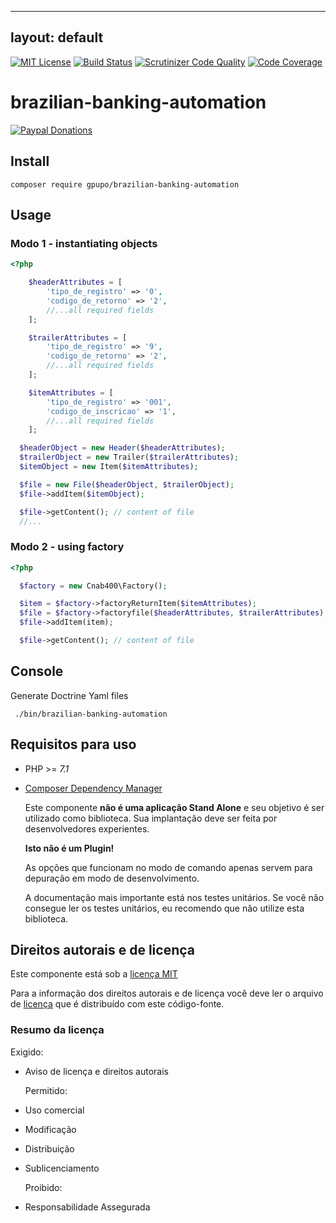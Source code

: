 ---

## layout: default

[![MIT License](https://img.shields.io/badge/license-MIT-brightgreen.svg)](https://github.com/gpupo/brazilian-banking-automation/blob/master/LICENSE)
[![Build Status](https://secure.travis-ci.org/gpupo/brazilian-banking-automation.png?branch=master)](http://travis-ci.org/gpupo/brazilian-banking-automation)
[![Scrutinizer Code Quality](https://scrutinizer-ci.com/g/gpupo/brazilian-banking-automation/badges/quality-score.png?b=master)](https://scrutinizer-ci.com/g/gpupo/brazilian-banking-automation/?branch=master)
[![Code Coverage](https://scrutinizer-ci.com/g/gpupo/brazilian-banking-automation/badges/coverage.png?b=master)](https://scrutinizer-ci.com/g/gpupo/brazilian-banking-automation/?branch=master)

# brazilian-banking-automation

[![Paypal Donations](https://www.paypalobjects.com/en_US/i/btn/btn_donate_SM.gif)](https://www.paypal.com/cgi-bin/webscr?cmd=_s-xclick&hosted_button_id=EK6F2WRKG7GNN&item_name=netshoes-sdk)

## Install

```
composer require gpupo/brazilian-banking-automation
```

## Usage

### Modo 1 - instantiating objects

```php
<?php

    $headerAttributes = [
        'tipo_de_registro' => '0',
        'codigo_de_retorno' => '2',
        //...all required fields
    ];

    $trailerAttributes = [
        'tipo_de_registro' => '9',
        'codigo_de_retorno' => '2',
        //...all required fields
    ];

    $itemAttributes = [
        'tipo_de_registro' => '001',
        'codigo_de_inscricao' => '1',
        //...all required fields
    ];

  $headerObject = new Header($headerAttributes);
  $trailerObject = new Trailer($trailerAttributes);
  $itemObject = new Item($itemAttributes);

  $file = new File($headerObject, $trailerObject);
  $file->addItem($itemObject);

  $file->getContent(); // content of file
  //...
```

### Modo 2 - using factory

```php
<?php

  $factory = new Cnab400\Factory();

  $item = $factory->factoryReturnItem($itemAttributes);
  $file = $factory->factoryfile($headerAttributes, $trailerAttributes);
  $file->addItem(item);

  $file->getContent(); // content of file
```

## Console

Generate Doctrine Yaml files

```
 ./bin/brazilian-banking-automation
```

## Requisitos para uso

- PHP >= *7.1*

- [Composer Dependency Manager](http://getcomposer.org)

  Este componente **não é uma aplicação Stand Alone** e seu objetivo é ser utilizado como biblioteca.
Sua implantação deve ser feita por desenvolvedores experientes.

  **Isto não é um Plugin!**

  As opções que funcionam no modo de comando apenas servem para depuração em modo de
desenvolvimento.

  A documentação mais importante está nos testes unitários. Se você não consegue ler os testes unitários, eu recomendo que não utilize esta biblioteca.

  
<!-- license -->


  ## Direitos autorais e de licença

  Este componente está sob a [licença MIT](https://github.com/gpupo/common-sdk/blob/master/LICENSE)

  Para a informação dos direitos autorais e de licença você deve ler o arquivo
de [licença](https://github.com/gpupo/common-sdk/blob/master/LICENSE) que é distribuído com este código-fonte.

  ### Resumo da licença

  Exigido:

- Aviso de licença e direitos autorais

  Permitido:

- Uso comercial

- Modificação

- Distribuição

- Sublicenciamento

  Proibido:

- Responsabilidade Assegurada
